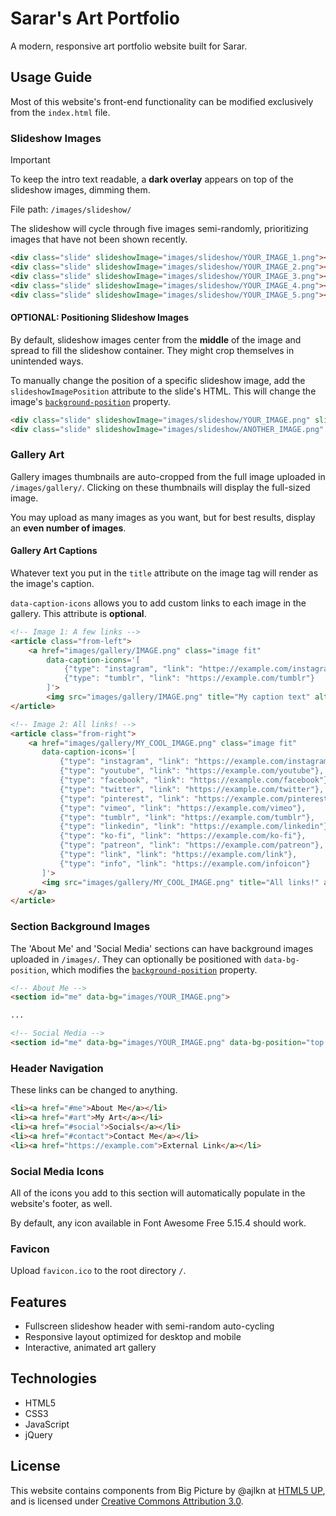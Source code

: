 # Sarar's Art Portfolio

A modern, responsive art portfolio website built for Sarar.

## Usage Guide

Most of this website's front-end functionality can be modified exclusively from the `index.html` file. 

### Slideshow Images

> [!IMPORTANT]  
> To keep the intro text readable, a **dark overlay** appears on top of the slideshow images, dimming them.

File path: `/images/slideshow/`

The slideshow will cycle through five images semi-randomly, prioritizing images that have not been shown recently. 

```html
<div class="slide" slideshowImage="images/slideshow/YOUR_IMAGE_1.png"></div>
<div class="slide" slideshowImage="images/slideshow/YOUR_IMAGE_2.png"></div>
<div class="slide" slideshowImage="images/slideshow/YOUR_IMAGE_3.png"></div>
<div class="slide" slideshowImage="images/slideshow/YOUR_IMAGE_4.png"></div>
<div class="slide" slideshowImage="images/slideshow/YOUR_IMAGE_5.png"></div>
```

#### OPTIONAL: Positioning Slideshow Images

By default, slideshow images center from the **middle** of the image and spread to fill the slideshow container. They might crop themselves in unintended ways. 

To manually change the position of a specific slideshow image, add the `slideshowImagePosition` attribute to the slide's HTML. This will change the image's [`background-position`](https://developer.mozilla.org/en-US/docs/Web/CSS/background-position) property.

```html
<div class="slide" slideshowImage="images/slideshow/YOUR_IMAGE.png" slideshowImagePosition="top center"></div>
<div class="slide" slideshowImage="images/slideshow/ANOTHER_IMAGE.png" slideshowImagePosition="center 25%"></div>
```

### Gallery Art

Gallery images thumbnails are auto-cropped from the full image uploaded in `/images/gallery/`. Clicking on these thumbnails will display the full-sized image.

You may upload as many images as you want, but for best results, display an **even number of images**.


#### Gallery Art Captions

Whatever text you put in the `title` attribute on the image tag will render as the image's caption. 

`data-caption-icons` allows you to add custom links to each image in the gallery. This attribute is **optional**.

```html
<!-- Image 1: A few links -->
<article class="from-left">
	<a href="images/gallery/IMAGE.png" class="image fit" 
		data-caption-icons='[
			{"type": "instagram", "link": "httpe://example.com/instagram"},
        	{"type": "tumblr", "link": "https://example.com/tumblr"}
		]'>
		<img src="images/gallery/IMAGE.png" title="My caption text" alt="Accessibility description" /></a>
</article>

<!-- Image 2: All links! -->
<article class="from-right">
    <a href="images/gallery/MY_COOL_IMAGE.png" class="image fit"
       data-caption-icons='[
           {"type": "instagram", "link": "https://example.com/instagram"},
           {"type": "youtube", "link": "https://example.com/youtube"},
           {"type": "facebook", "link": "https://example.com/facebook"},
           {"type": "twitter", "link": "https://example.com/twitter"},
           {"type": "pinterest", "link": "https://example.com/pinterest"},
           {"type": "vimeo", "link": "https://example.com/vimeo"},
           {"type": "tumblr", "link": "https://example.com/tumblr"},
           {"type": "linkedin", "link": "https://example.com/linkedin"},
           {"type": "ko-fi", "link": "https://example.com/ko-fi"},
           {"type": "patreon", "link": "https://example.com/patreon"},
           {"type": "link", "link": "https://example.com/link"},
           {"type": "info", "link": "https://example.com/infoicon"}
       ]'>
       <img src="images/gallery/MY_COOL_IMAGE.png" title="All links!" alt="Accessibility description" />
    </a>
</article>
```

### Section Background Images

The 'About Me' and 'Social Media' sections can have background images uploaded in `/images/`. They can optionally be positioned with `data-bg-position`, which modifies the [`background-position`](https://developer.mozilla.org/en-US/docs/Web/CSS/background-position) property.

```html
<!-- About Me -->
<section id="me" data-bg="images/YOUR_IMAGE.png">

...

<!-- Social Media -->
<section id="me" data-bg="images/YOUR_IMAGE.png" data-bg-position="top right">
```

### Header Navigation

These links can be changed to anything.

```html
<li><a href="#me">About Me</a></li>
<li><a href="#art">My Art</a></li>
<li><a href="#social">Socials</a></li>
<li><a href="#contact">Contact Me</a></li>
<li><a href="https://example.com">External Link</a></li>
```

### Social Media Icons

All of the icons you add to this section will automatically populate in the website's footer, as well.

By default, any icon available in Font Awesome Free 5.15.4 should work.


### Favicon 

Upload `favicon.ico` to the root directory `/`.

## Features

- Fullscreen slideshow header with semi-random auto-cycling
- Responsive layout optimized for desktop and mobile
- Interactive, animated art gallery

## Technologies

- HTML5
- CSS3
- JavaScript
- jQuery

## License

This website contains components from Big Picture by @ajlkn at [HTML5 UP](https://html5up.net), and is licensed under [Creative Commons Attribution 3.0](https://creativecommons.org/licenses/by/3.0/).
